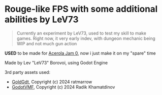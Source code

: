 # Rouge-like FPS with some additional abilities by LeV73

> Currently an experiment by LeV73, used to test my skill to make games. Right now, it very early indev, with dungeon mechanic being WIP and not much gun action

**USED** to be made for [Acerola Jam 0](https://itch.io/jam/acerola-jam-0), now i just make it on my "spare" time

Made by Lev "LeV73" Borovoi, using Godot Engine

3rd party assets used:

- [GoldGdt](https://github.com/ratmarrow/GoldGdt), Copyright (c) 2024 ratmarrow
- [GodotVMF](https://github.com/H2xDev/GodotVMF), Copyright (c) 2024 Radik Khamatdinov
